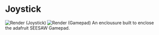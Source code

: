# Joystick
![Render (Joystick)](https://github.com/Siber18/Protocube/assets/31034109/a073d62b-fd4c-49f4-a9ba-498e698d77fc)
![Render (Gamepad)](https://github.com/Siber18/Protocube/assets/31034109/d8beb4f7-dd74-46c6-bc6d-20f3889d6cd9)
An enclousure built to enclose the adafruit SEESAW Gamepad.
